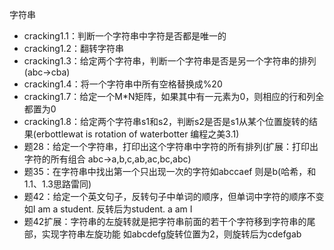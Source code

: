 字符串
   * cracking1.1：判断一个字符串中字符是否都是唯一的
   * cracking1.2：翻转字符串
   * cracking1.3：给定两个字符串，判断一个字符串是否是另一个字符串的排列(abc->cba)
   * cracking1.4：将一个字符串中所有空格替换成%20
   * cracking1.7：给定一个M*N矩阵，如果其中有一元素为0，则相应的行和列全都置为0
   * cracking1.8：给定两个字符串s1和s2，判断s2是否是s1从某个位置旋转的结果(erbottlewat is rotation of waterbotter  编程之美3.1)
   * 题28：给定一个字符串，打印出这个字符串中字符的所有排列(扩展：打印出字符的所有组合 abc->a,b,c,ab,ac,bc,abc)
   * 题35：在字符串中找出第一个只出现一次的字符如abccaef 则是b(哈希，和1.1、1.3思路雷同)
   * 题42：给定一个英文句子，反转句子中单词的顺序，但单词中字符的顺序不变 如I am a student. 反转后为student. a am I
   * 题42扩展：字符串的左旋转就是把字符串前面的若干个字符移到字符串的尾部，实现字符串左旋功能 如abcdefg旋转位置为2，则旋转后为cdefgab
